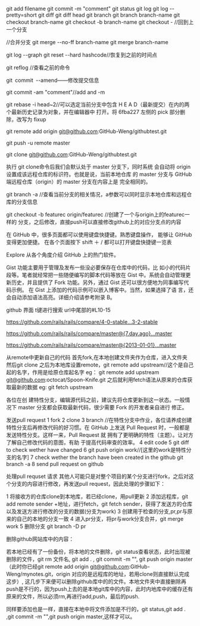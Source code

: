 git add filename
git commit -m "comment"
git status
git log
git log --pretty=short
git diff
git diff head
git branch
git branch branch-name
git checkout branch-name
git checkout -b branch-name
git checkout - //回到上一个分支

//合并分支
git merge --no-ff branch-name
git merge branch-name

git log --graph
git reset --hard   hashcode//恢复到之前的时间点

git reflog
//查看之前的命令

git commit --amend——修改提交信息

git commit -am "comment"//add and -m

git rebase -i head~2//可以选定当前分支中包含
H E A D（最新提交）在内的两个最新历史记录为对象，并在编辑器中 打开。将 6fba227 左侧的 pick 部分删除，改写为 fixup


git remote add origin git@github.com:GitHub-Weng/githubtest.git

git push -u remote master

git clone git@github.com:GitHub-Weng/githubtest.git

执行 git clone命令后我们会默认处于 master 分支下，同时系统 会自动将 origin 设置成该远程仓库的标识符。也就是说，当前本地仓库 的 master 分支与 GitHub 端远程仓库（origin）的 master 分支在内容上是 完全相同的。




git branch -a //查看当前分支的相关情况，a参数可以同时显示本地仓库和远程仓库的分支信息

git checkout -b featurec origin/featurec
//创建了一个与origin上的featurec一样的 分支，之后修改，直接push可以直接修改github上的对应分支点的内容


在 GitHub 中，很多页面都可以使用键盘快捷键。熟悉键盘操作， 能够让 GitHub 变得更加便捷。
在各个页面按下 shift ＋ / 都可以打开键盘快捷键一览表



Explore
从各个角度介绍 GitHub 上的热门软件。

Gist 功能主要用于管理及发布一些没必要保存在仓库中的代码，比
如小的代码片段等。笔者就经常把一些随便编写的脚本代码等放在 Gist 中。系统会自动管理更新历史，并且提供了 Fork 功能。另外，通过 Gist 还可以很方便地为同事编写代码示例。
在 Gist 上添加的代码示例可以嵌入博客中。当然，如果选择了语 言，还会自动添加语法高亮。详细介绍请参考附录 B。


github 界面
t键进行搜索
url中尾部的#L10-15



https://github.com/rails/rails/compare/4-0-stable...3-2-stable 



https://github.com/rails/rails/compare/master@{7.day.ago}...master


https://github.com/rails/rails/compare/master@{2013-01-01}...master



从remote中更新自己的代码
首先fork,在本地创建文件夹作为仓库，进入文件夹
然后git clone
之后为本地库设置remote，git remote add upstream//这个是自己起的名字，作用是给原仓库起名字
eg： git remote add upstream git@github.com:octocat/Spoon-Knife.git
之后就利用fetch语法从原来的仓库获取最新的数据
eg: git fetch upstream

各位在创 建特性分支，编辑源代码之前，建议先将仓库更新到这一状态。一般情 况下 master 分支都会获取最新代码，很少需要 Fork 的开发者亲自进行 修正。




发送pull request
1 fork
2 clone
3 branch //在特性分支中作业，各位请养成创建特性分支后再修改代码的好习惯。在 GitHub 上发送 Pull Request 时，一般都是发送特性分支。这样一来，Pull Request 就 拥有了更明确的特性（主题）。让对方了解自己修改代码的意图，有助 于提高代码审查的效率。
4 edit code
5 git diff to check wether have changed
6 git push origin work//[这里的work是特性分支的名字]
7 check wether the branch have been created in the github
git branch -a
8 send pull request on github





处理pull requset 请求
其他人可能只是对整个项目的某个分支进行fork，之后对这个分支的内容进行修改，再发送pull request，因此处理的步骤如下：

1 将接收方的仓库clone到本地库，若已经clone，用pull更新
2 添加远程库，git add remote sender +地址，进行fetch，git fetch sender，获得了发送方的仓库以及发送方进行修改的分支的数据(分支为work)
3 创建用于检查的分支,pr,pr与原来的自己的本地的分支一致
4 进入pr分支，将pr与work分支合并，git merge work
5 删除分支 git branch -D pr




删除github网站库中的内容：

若本地已经有了一份备份，将本地的文件删除，git status查看状态，此时出现被删除的文件，git rm 文件名, git add . , git commit -m "", git push origin master（此时你已经git remote add origin git@github.com:GitHub-Weng/mynotes.git，origin 对应的是远程库的地址，若用clone则直接默认完成这步）,
这几步下来便可以删除github库中的的文件。本地文件夹中直接删除再push是不行的，因为push上去的是本地git库中的内容，此时内地库中的缓存还有原来的文件，所以必须rm,再进行add,push，最后的push.


同样要添加也是一样，直接在本地中将文件添加是不行的，git status,git add . ,git commit -m "",git push origin master,这样才可以。

